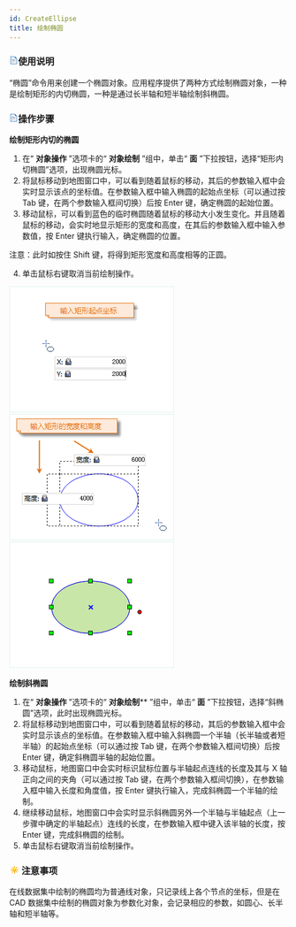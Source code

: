 ```yaml
---
id: CreateEllipse
title: 绘制椭圆
---
```

### ![](../../../img/read.gif)使用说明

“椭圆”命令用来创建一个椭圆对象。应用程序提供了两种方式绘制椭圆对象，一种是绘制矩形的内切椭圆，一种是通过长半轴和短半轴绘制斜椭圆。

### ![](../../../img/read.gif)操作步骤

**绘制矩形内切的椭圆**

  1. 在“ **对象操作** ”选项卡的“ **对象绘制** ”组中，单击“ **面** ”下拉按钮，选择“矩形内切椭圆”选项，出现椭圆光标。
  2. 将鼠标移动到地图窗口中，可以看到随着鼠标的移动，其后的参数输入框中会实时显示该点的坐标值。在参数输入框中输入椭圆的起始点坐标（可以通过按 Tab 键，在两个参数输入框间切换）后按 Enter 键，确定椭圆的起始位置。
  3. 移动鼠标，可以看到蓝色的临时椭圆随着鼠标的移动大小发生变化。并且随着鼠标的移动，会实时地显示矩形的宽度和高度，在其后的参数输入框中输入参数值，按 Enter 键执行输入，确定椭圆的位置。 

注意：此时如按住 Shift 键，将得到矩形宽度和高度相等的正圆。

  4. 单击鼠标右键取消当前绘制操作。  

![](img/ellipse1.png)    
![](img/ellipse2.png)  
![](img/ellipse3.png)  

**绘制斜椭圆**

  1. 在“ **对象操作** ”选项卡的“ **对象绘制**** ”组中，单击“ **面** ”下拉按钮，选择“斜椭圆”选项，此时出现椭圆光标。
  2. 将鼠标移动到地图窗口中，可以看到随着鼠标的移动，其后的参数输入框中会实时显示该点的坐标值。在参数输入框中输入斜椭圆一个半轴（长半轴或者短半轴）的起始点坐标（可以通过按 Tab 键，在两个参数输入框间切换）后按 Enter 键，确定斜椭圆半轴的起始位置。
  3. 移动鼠标，地图窗口中会实时标识鼠标位置与半轴起点连线的长度及其与 X 轴正向之间的夹角（可以通过按 Tab 键，在两个参数输入框间切换），在参数输入框中输入长度和角度值，按 Enter 键执行输入，完成斜椭圆一个半轴的绘制。
  4. 继续移动鼠标，地图窗口中会实时显示斜椭圆另外一个半轴与半轴起点（上一步骤中确定的半轴起点）连线的长度，在参数输入框中键入该半轴的长度，按 Enter 键，完成斜椭圆的绘制。
  5. 单击鼠标右键取消当前绘制操作。

### ![](../../../img/note.png)注意事项

在线数据集中绘制的椭圆均为普通线对象，只记录线上各个节点的坐标，但是在 CAD
数据集中绘制的椭圆对象为参数化对象，会记录相应的参数，如圆心、长半轴和短半轴等。



